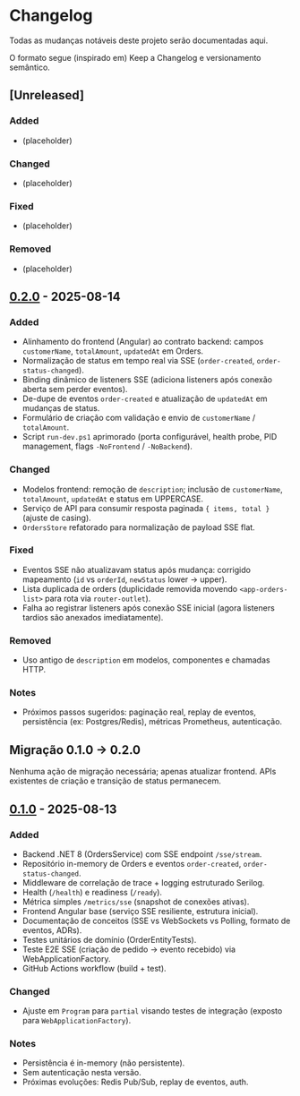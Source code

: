 # Changelog

Todas as mudanças notáveis deste projeto serão documentadas aqui.

O formato segue (inspirado em) Keep a Changelog e versionamento semântico.

## [Unreleased]
### Added
- (placeholder)
### Changed
- (placeholder)
### Fixed
- (placeholder)
### Removed
- (placeholder)

## [0.2.0] - 2025-08-14
### Added
- Alinhamento do frontend (Angular) ao contrato backend: campos `customerName`, `totalAmount`, `updatedAt` em Orders.
- Normalização de status em tempo real via SSE (`order-created`, `order-status-changed`).
- Binding dinâmico de listeners SSE (adiciona listeners após conexão aberta sem perder eventos).
- De-dupe de eventos `order-created` e atualização de `updatedAt` em mudanças de status.
- Formulário de criação com validação e envio de `customerName` / `totalAmount`.
- Script `run-dev.ps1` aprimorado (porta configurável, health probe, PID management, flags `-NoFrontend` / `-NoBackend`).

### Changed
- Modelos frontend: remoção de `description`; inclusão de `customerName`, `totalAmount`, `updatedAt` e status em UPPERCASE.
- Serviço de API para consumir resposta paginada `{ items, total }` (ajuste de casing).
- `OrdersStore` refatorado para normalização de payload SSE flat.

### Fixed
- Eventos SSE não atualizavam status após mudança: corrigido mapeamento (`id` vs `orderId`, `newStatus` lower → upper).
- Lista duplicada de orders (duplicidade removida movendo `<app-orders-list>` para rota via `router-outlet`).
- Falha ao registrar listeners após conexão SSE inicial (agora listeners tardios são anexados imediatamente).

### Removed
- Uso antigo de `description` em modelos, componentes e chamadas HTTP.

### Notes
- Próximos passos sugeridos: paginação real, replay de eventos, persistência (ex: Postgres/Redis), métricas Prometheus, autenticação.

## Migração 0.1.0 → 0.2.0
Nenhuma ação de migração necessária; apenas atualizar frontend. APIs existentes de criação e transição de status permanecem.

## [0.1.0] - 2025-08-13
### Added
- Backend .NET 8 (OrdersService) com SSE endpoint `/sse/stream`.
- Repositório in-memory de Orders e eventos `order-created`, `order-status-changed`.
- Middleware de correlação de trace + logging estruturado Serilog.
- Health (`/health`) e readiness (`/ready`).
- Métrica simples `/metrics/sse` (snapshot de conexões ativas).
- Frontend Angular base (serviço SSE resiliente, estrutura inicial).
- Documentação de conceitos (SSE vs WebSockets vs Polling, formato de eventos, ADRs).
- Testes unitários de domínio (OrderEntityTests).
- Teste E2E SSE (criação de pedido -> evento recebido) via WebApplicationFactory.
- GitHub Actions workflow (build + test).

### Changed
- Ajuste em `Program` para `partial` visando testes de integração (exposto para `WebApplicationFactory`).

### Notes
- Persistência é in-memory (não persistente).
- Sem autenticação nesta versão.
- Próximas evoluções: Redis Pub/Sub, replay de eventos, auth.

[0.2.0]: https://github.com/rodrigomj87/sse-angular-net-demo/releases/tag/v0.2.0
[0.1.0]: https://github.com/rodrigomj87/sse-angular-net-demo/releases/tag/v0.1.0
